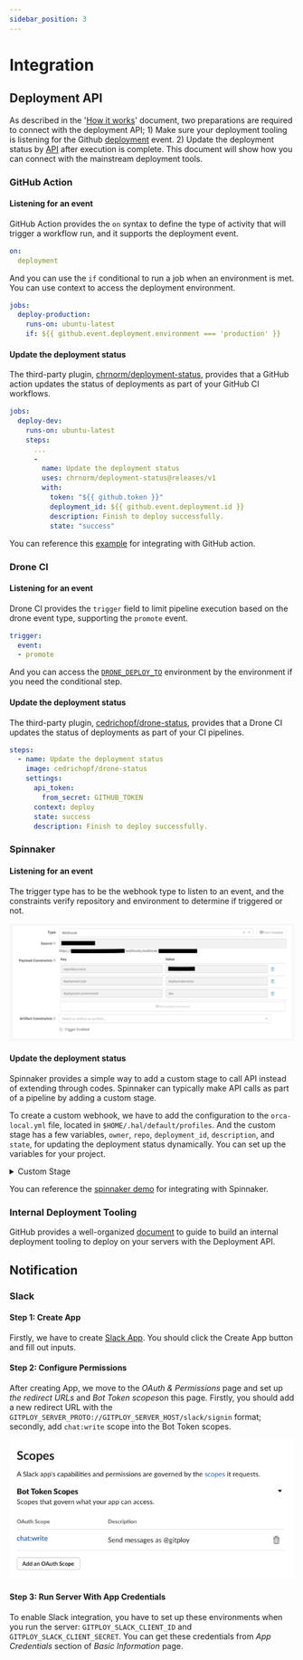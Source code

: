 ```yaml
---
sidebar_position: 3
---
```


# Integration

## Deployment API

As described in the '[How it works](../concepts/how-it-work.md)' document, two preparations are required to connect with the deployment API; 1) Make sure your deployment tooling is listening for the Github [deployment](https://docs.github.com/en/developers/webhooks-and-events/webhooks/webhook-events-and-payloads#deployment) event. 2) Update the deployment status by [API](https://docs.github.com/en/rest/reference/deployments#create-a-deployment-status) after execution is complete. This document will show how you can connect with the mainstream deployment tools.

### GitHub Action

#### Listening for an event

GitHub Action provides the `on` syntax to define the type of activity that will trigger a workflow run, and it supports the deployment event. 

```yaml
on:
  deployment
```

And you can use the `if` conditional to run a job when an environment is met. You can use context to access the deployment environment.

```yaml
jobs:
  deploy-production:
    runs-on: ubuntu-latest
    if: ${{ github.event.deployment.environment === 'production' }}
```

#### Update the deployment status

The third-party plugin, [chrnorm/deployment-status](https://github.com/chrnorm/deployment-status), provides that a GitHub action updates the status of deployments as part of your GitHub CI workflows.


```yaml
jobs:
  deploy-dev:
    runs-on: ubuntu-latest
    steps:
      ...
      - 
        name: Update the deployment status
        uses: chrnorm/deployment-status@releases/v1
        with:
          token: "${{ github.token }}"
          deployment_id: ${{ github.event.deployment.id }}
          description: Finish to deploy successfully.
          state: "success"
```

You can reference this [example](https://github.com/gitploy-io/gitploy/discussions/178) for integrating with GitHub action.

### Drone CI

#### Listening for an event

Drone CI provides the `trigger` field to limit pipeline execution based on the drone event type, supporting the `promote` event. 

```yaml
trigger:
  event:
  - promote
```

And you can access the [`DRONE_DEPLOY_TO`](https://docs.drone.io/pipeline/environment/reference/drone-deploy-to/) environment by the environment if you need the conditional step. 

#### Update the deployment status

The third-party plugin, [cedrichopf/drone-status](https://github.com/cedrichopf/drone-status), provides that a Drone CI updates the status of deployments as part of your CI pipelines.

```yaml
steps:
  - name: Update the deployment status
    image: cedrichopf/drone-status
    settings:
      api_token:
        from_secret: GITHUB_TOKEN 
      context: deploy
      state: success
      description: Finish to deploy successfully.
```

### Spinnaker

#### Listening for an event

The trigger type has to be the webhook type to listen to an event, and the constraints verify repository and environment to determine if triggered or not. 

![Spinnaker Webhook Trigger](../../static/img/docs/spinnaker-trigger.png)

#### Update the deployment status

Spinnaker provides a simple way to add a custom stage to call API instead of extending through codes. Spinnaker can typically make API calls as part of a pipeline by adding a custom stage.

To create a custom webhook, we have to add the configuration to the `orca-local.yml` file, located in `$HOME/.hal/default/profiles`. And the custom stage has a few variables, `owner`, `repo`, `deployment_id`, `description`, and `state`, for updating the deployment status dynamically. You can set up the variables for your project.

<details>
<summary>Custom Stage</summary>

```yaml
webhook:
  preconfigured:
    - label: Update Deployment status
      type: updateDeploymentStatus
      enabled: true
      description: Update the deployment status.
      method: POST
      url: https://api.github.com/repos/${ parameterValues['owner'] }/${ parameterValues['repo'] }/deployments/${ parameterValues['deployment_id'] }/statuses
      customHeaders:
        # Replace with your GitHub token.
        Authorization:
          - token GITHUB_TOKEN
        Content-Type:
          - application/json
      payload: |-
        {
          "description": "${parameterValues['description']}",
          "state": "${parameterValues['state']}",
          "log_url": "http://localhost:9000/#/applications/${execution.application}/executions/details/${execution.id}"
        }
      parameters:
        - label: GitHub Owner
          name: owner
          type: string
        - label: GitHub Repo
          name: repo
          type: string
        - lable: Deployment ID
          name: deployment_id
          type: string
        - label: Description
          name: description
          type: string
        - label: State
          name: state
          type: string
          description: The state can be one of "queued", "in_progress", "success", "failure"
```

</details>

You can reference the [spinnaker demo](https://github.com/gitploy-io/spinnaker-demo) for integrating with Spinnaker.



### Internal Deployment Tooling

GitHub provides a well-organized [document](https://docs.github.com/en/rest/guides/delivering-deployments) to guide to build an internal deployment tooling to deploy on your servers with the Deployment API. 

## Notification

### Slack

#### Step 1: Create App

Firstly, we have to create [Slack App](https://api.slack.com/apps). You should click the Create App button and fill out inputs.

#### Step 2: Configure Permissions

After creating App, we move to the *OAuth & Permissions* page and set up *the redirect URLs* and *Bot Token scopes*on this page. Firstly, you should add a new redirect URL with the `GITPLOY_SERVER_PROTO://GITPLOY_SERVER_HOST/slack/signin` format; secondly, add `chat:write` scope into the Bot Token scopes.

![Slack Bot Token Sceops](../../static/img/docs/slack-bot-token-scopes.png)

#### Step 3: Run Server With App Credentials

To enable Slack integration, you have to set up these environments when you run the server: `GITPLOY_SLACK_CLIENT_ID` and `GITPLOY_SLACK_CLIENT_SECRET`. You can get these credentials from *App Credentials* section of *Basic Information* page. 
